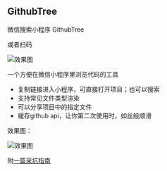 ## GithubTree
微信搜索小程序 GithubTree  

或者扫码  

<img src="https://user-images.githubusercontent.com/15033260/52177588-1b050100-27fe-11e9-8110-82e014e83a63.jpeg" alt="效果图" />  
  
一个方便在微信小程序里浏览代码的工具   

- 复制链接进入小程序，可直接打开项目；也可以搜索
- 支持常见文件类型渲染
- 可以分享项目中的指定文件
- 缓存github api，让你第二次使用时，如丝般顺滑

效果图：   

<img src="https://user-images.githubusercontent.com/15033260/52177589-1c362e00-27fe-11e9-8509-85e66ddefb21.gif" alt="效果图" />

附[一篇采坑指南](https://zhuanlan.zhihu.com/p/44854336)